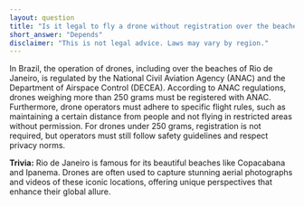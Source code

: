 ```yaml
---
layout: question
title: "Is it legal to fly a drone without registration over the beaches of Rio de Janeiro?"
short_answer: "Depends"
disclaimer: "This is not legal advice. Laws may vary by region."
---
```


In Brazil, the operation of drones, including over the beaches of Rio de Janeiro, is regulated by the National Civil Aviation Agency (ANAC) and the Department of Airspace Control (DECEA). According to ANAC regulations, drones weighing more than 250 grams must be registered with ANAC. Furthermore, drone operators must adhere to specific flight rules, such as maintaining a certain distance from people and not flying in restricted areas without permission. For drones under 250 grams, registration is not required, but operators must still follow safety guidelines and respect privacy norms.

**Trivia:** Rio de Janeiro is famous for its beautiful beaches like Copacabana and Ipanema. Drones are often used to capture stunning aerial photographs and videos of these iconic locations, offering unique perspectives that enhance their global allure.
